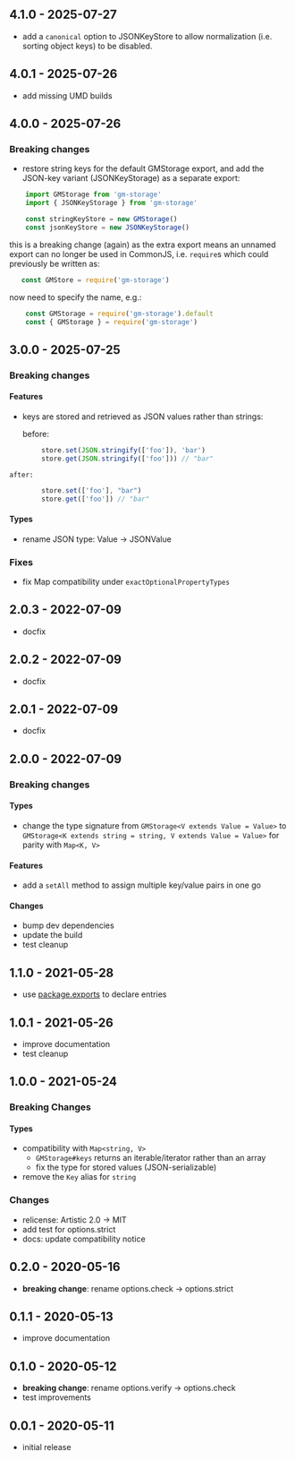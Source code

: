 ## 4.1.0 - 2025-07-27

- add a `canonical` option to JSONKeyStore to allow normalization (i.e. sorting
  object keys) to be disabled.

## 4.0.1 - 2025-07-26

- add missing UMD builds

## 4.0.0 - 2025-07-26

### Breaking changes

- restore string keys for the default GMStorage export, and add the JSON-key
  variant (JSONKeyStorage) as a separate export:

```javascript
    import GMStorage from 'gm-storage'
    import { JSONKeyStorage } from 'gm-storage'

    const stringKeyStore = new GMStorage()
    const jsonKeyStore = new JSONKeyStorage()
```

  this is a breaking change (again) as the extra export means an unnamed export
  can no longer be used in CommonJS, i.e. `require`s which could previously be
  written as:

```javascript
   const GMStore = require('gm-storage')
```

  now need to specify the name, e.g.:

```javascript
    const GMStorage = require('gm-storage').default
    const { GMStorage } = require('gm-storage')
```

## 3.0.0 - 2025-07-25

### Breaking changes

#### Features

- keys are stored and retrieved as JSON values rather than strings:

    before:

```javascript
        store.set(JSON.stringify(['foo']), 'bar')
        store.get(JSON.stringify(['foo'])) // "bar"
```

    after:

```javascript
        store.set(['foo'], "bar")
        store.get(['foo']) // "bar"
```

#### Types

- rename JSON type: Value -> JSONValue

### Fixes

- fix Map compatibility under `exactOptionalPropertyTypes`

## 2.0.3 - 2022-07-09

- docfix

## 2.0.2 - 2022-07-09

- docfix

## 2.0.1 - 2022-07-09

- docfix

## 2.0.0 - 2022-07-09

### Breaking changes

#### Types

- change the type signature from `GMStorage<V extends Value = Value>` to
  `GMStorage<K extends string = string, V extends Value = Value>` for parity
  with `Map<K, V>`

#### Features

- add a `setAll` method to assign multiple key/value pairs in one go

#### Changes

- bump dev dependencies
- update the build
- test cleanup

## 1.1.0 - 2021-05-28

- use [package.exports](https://nodejs.org/api/packages.html#packages_package_entry_points)
  to declare entries

## 1.0.1 - 2021-05-26

- improve documentation
- test cleanup

## 1.0.0 - 2021-05-24

### Breaking Changes

#### Types

- compatibility with `Map<string, V>`
  - `GMStorage#keys` returns an iterable/iterator rather than an array
  - fix the type for stored values (JSON-serializable)
- remove the `Key` alias for `string`

### Changes

- relicense: Artistic 2.0 -> MIT
- add test for options.strict
- docs: update compatibility notice

## 0.2.0 - 2020-05-16

- **breaking change**: rename options.check -> options.strict

## 0.1.1 - 2020-05-13

- improve documentation

## 0.1.0 - 2020-05-12

- **breaking change**: rename options.verify -> options.check
- test improvements

## 0.0.1 - 2020-05-11

- initial release
